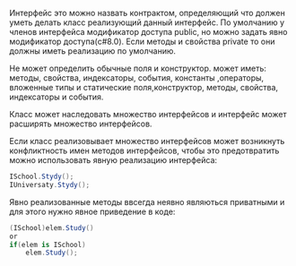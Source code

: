  Интерфейс это можно назвать контрактом, определяющий что должен уметь делать класс реализующий данный интерфейс.
 По умолчанию у членов интерфейса модификатор доступа public, но можно задать явно модификатор доступа(c#8.0). Если методы и свойства private то они должны иметь реализацию по умолчанию.
 
 Не может определить обычные поля и конструктор.
 может иметь: методы, свойства, индексаторы, события, константы ,операторы, вложенные типы и статические поля,конструктор, методы, свойства, индексаторы и события.
 
 Класс может наследовать множество интерфейсов и интерфейс может расширять множество интерфейсов.

Если класс реализовывает множество интерфейсов может возникнуть конфликтность имен методов интерфейсов, чтобы это предотвратить можно использовать явную реализацию интерфейса:
```C#
ISchool.Stydy();
IUniversaty.Stydy();
```
Явно реализованные методы ввсегда неявно являються приватными и для этого нужно явное приведение  в коде:
```C#
(ISchool)elem.Study() 
or
if(elem is ISchool)
	elem.Study();

```

